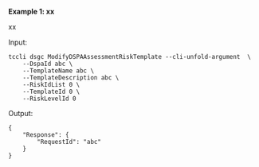 **Example 1: xx**

xx

Input: 

```
tccli dsgc ModifyDSPAAssessmentRiskTemplate --cli-unfold-argument  \
    --DspaId abc \
    --TemplateName abc \
    --TemplateDescription abc \
    --RiskIdList 0 \
    --TemplateId 0 \
    --RiskLevelId 0
```

Output: 
```
{
    "Response": {
        "RequestId": "abc"
    }
}
```

